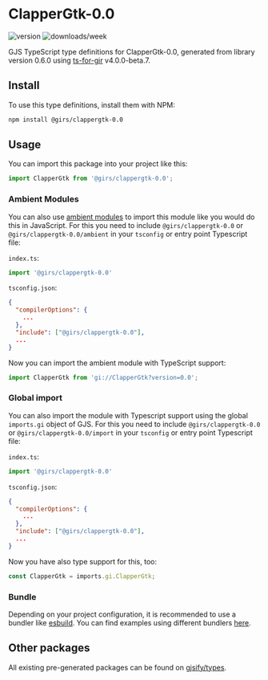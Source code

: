 
# ClapperGtk-0.0

![version](https://img.shields.io/npm/v/@girs/clappergtk-0.0)
![downloads/week](https://img.shields.io/npm/dw/@girs/clappergtk-0.0)


GJS TypeScript type definitions for ClapperGtk-0.0, generated from library version 0.6.0 using [ts-for-gir](https://github.com/gjsify/ts-for-gir) v4.0.0-beta.7.


## Install

To use this type definitions, install them with NPM:
```bash
npm install @girs/clappergtk-0.0
```

## Usage

You can import this package into your project like this:
```ts
import ClapperGtk from '@girs/clappergtk-0.0';
```

### Ambient Modules

You can also use [ambient modules](https://github.com/gjsify/ts-for-gir/tree/main/packages/cli#ambient-modules) to import this module like you would do this in JavaScript.
For this you need to include `@girs/clappergtk-0.0` or `@girs/clappergtk-0.0/ambient` in your `tsconfig` or entry point Typescript file:

`index.ts`:
```ts
import '@girs/clappergtk-0.0'
```

`tsconfig.json`:
```json
{
  "compilerOptions": {
    ...
  },
  "include": ["@girs/clappergtk-0.0"],
  ...
}
```

Now you can import the ambient module with TypeScript support: 

```ts
import ClapperGtk from 'gi://ClapperGtk?version=0.0';
```

### Global import

You can also import the module with Typescript support using the global `imports.gi` object of GJS.
For this you need to include `@girs/clappergtk-0.0` or `@girs/clappergtk-0.0/import` in your `tsconfig` or entry point Typescript file:

`index.ts`:
```ts
import '@girs/clappergtk-0.0'
```

`tsconfig.json`:
```json
{
  "compilerOptions": {
    ...
  },
  "include": ["@girs/clappergtk-0.0"],
  ...
}
```

Now you have also type support for this, too:

```ts
const ClapperGtk = imports.gi.ClapperGtk;
```

### Bundle

Depending on your project configuration, it is recommended to use a bundler like [esbuild](https://esbuild.github.io/). You can find examples using different bundlers [here](https://github.com/gjsify/ts-for-gir/tree/main/examples).

## Other packages

All existing pre-generated packages can be found on [gjsify/types](https://github.com/gjsify/types).

